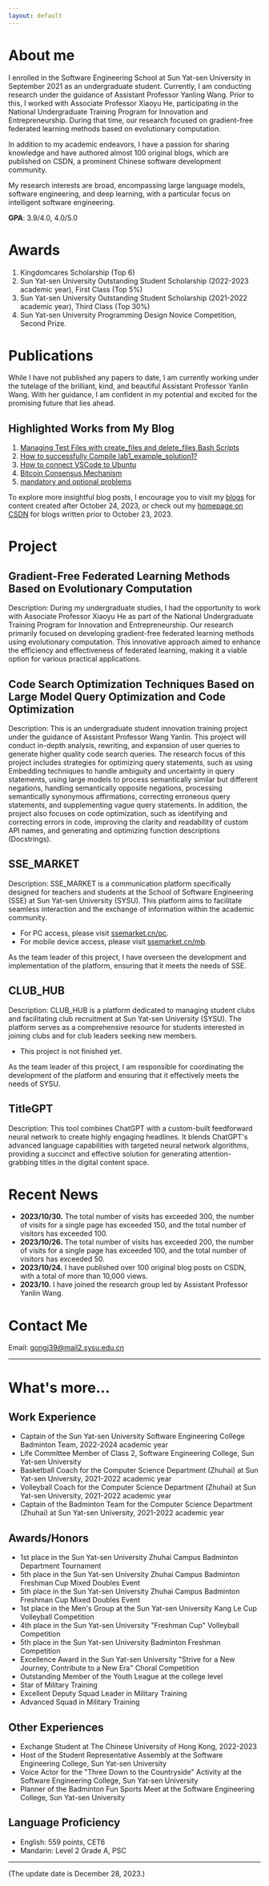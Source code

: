 ```yaml
---
layout: default
---
```

# About me

I enrolled in the Software Engineering School at Sun Yat-sen University in September 2021 as an undergraduate student. Currently, I am conducting research under the guidance of Assistant Professor Yanling Wang. Prior to this, I worked with Associate Professor Xiaoyu He, participating in the National Undergraduate Training Program for Innovation and Entrepreneurship. During that time, our research focused on gradient-free federated learning methods based on evolutionary computation.

In addition to my academic endeavors, I have a passion for sharing knowledge and have authored almost 100 original blogs, which are published on CSDN, a prominent Chinese software development community.

My research interests are broad, encompassing large language models, software engineering, and deep learning, with a particular focus on intelligent software engineering.

**GPA**: 3.9/4.0, 4.0/5.0

# Awards

1. Kingdomcares Scholarship (Top 6)
2. Sun Yat-sen University Outstanding Student Scholarship (2022-2023 academic year), First Class (Top 5%)
3. Sun Yat-sen University Outstanding Student Scholarship (2021-2022 academic year), Third Class (Top 30%)
4. Sun Yat-sen University Programming Design Novice Competition, Second Prize.


# Publications

While I have not published any papers to date, I am currently working under the tutelage of the brilliant, kind, and beautiful Assistant Professor Yanlin Wang. With her guidance, I am confident in my potential and excited for the promising future that lies ahead.

## Highlighted Works from My Blog

1. [Managing Test Files with create_files and delete_files Bash Scripts](https://blog.csdn.net/weixin_64123373/article/details/133934518?spm=1001.2014.3001.5502)
2. [How to successfully Compile lab1_example_solution1?](https://blog.csdn.net/weixin_64123373/article/details/133379846?spm=1001.2014.3001.5502)
3. [How to connect VSCode to Ubuntu](https://blog.csdn.net/weixin_64123373/article/details/133928744?spm=1001.2014.3001.5502)
4. [Bitcoin Consensus Mechanism](https://blog.csdn.net/weixin_64123373/article/details/133278783?spm=1001.2014.3001.5502)
5. [mandatory and optional problems](https://blog.csdn.net/weixin_64123373/article/details/133323762?spm=1001.2014.3001.5502)

To explore more insightful blog posts, I encourage you to visit my [blogs](https://mikingg.github.io/blog/) for content created after October 24, 2023, or check out my [homepage on CSDN](https://blog.csdn.net/weixin_64123373?type=blog) for blogs written prior to October 23, 2023.

# Project

## Gradient-Free Federated Learning Methods Based on Evolutionary Computation

Description: During my undergraduate studies, I had the opportunity to work with Associate Professor Xiaoyu He as part of the National Undergraduate Training Program for Innovation and Entrepreneurship. Our research primarily focused on developing gradient-free federated learning methods using evolutionary computation. This innovative approach aimed to enhance the efficiency and effectiveness of federated learning, making it a viable option for various practical applications.

## Code Search Optimization Techniques Based on Large Model Query Optimization and Code Optimization

Description: This is an undergraduate student innovation training project under the guidance of Assistant Professor Wang Yanlin. This project will conduct in-depth analysis, rewriting, and expansion of user queries to generate higher quality code search queries. The research focus of this project includes strategies for optimizing query statements, such as using Embedding techniques to handle ambiguity and uncertainty in query statements, using large models to process semantically similar but different negations, handling semantically opposite negations, processing semantically synonymous affirmations, correcting erroneous query statements, and supplementing vague query statements. In addition, the project also focuses on code optimization, such as identifying and correcting errors in code, improving the clarity and readability of custom API names, and generating and optimizing function descriptions (Docstrings).

## SSE_MARKET

Description: SSE_MARKET is a communication platform specifically designed for teachers and students at the School of Software Engineering (SSE) at Sun Yat-sen University (SYSU). This platform aims to facilitate seamless interaction and the exchange of information within the academic community.

- For PC access, please visit [ssemarket.cn/pc](http://ssemarket.cn/pc).
- For mobile device access, please visit [ssemarket.cn/mb](http://ssemarket.cn/mb).

As the team leader of this project, I have overseen the development and implementation of the platform, ensuring that it meets the needs of SSE.

## CLUB_HUB

Description: CLUB_HUB is a platform dedicated to managing student clubs and facilitating club recruitment at Sun Yat-sen University (SYSU). The platform serves as a comprehensive resource for students interested in joining clubs and for club leaders seeking new members.

- This project is not finished yet.

As the team leader of this project, I am responsible for coordinating the development of the platform and ensuring that it effectively meets the needs of SYSU.

## TitleGPT

Description: This tool combines ChatGPT with a custom-built feedforward neural network to create highly engaging headlines. It blends ChatGPT's advanced language capabilities with targeted neural network algorithms, providing a succinct and effective solution for generating attention-grabbing titles in the digital content space.

# Recent News
- **2023/10/30.** The total number of visits has exceeded 300, the number of visits for a single page has exceeded 150, and the total number of visitors has exceeded 100.
- **2023/10/26.** The total number of visits has exceeded 200, the number of visits for a single page has exceeded 100, and the total number of visitors has exceeded 50.
- **2023/10/24.** I have published over 100 original blog posts on CSDN, with a total of more than 10,000 views.
- **2023/10.** I have joined the research group led by Assistant Professor Yanlin Wang.

# Contact Me

Email: gongj39@mail2.sysu.edu.cn

--------

# What's more...

## Work Experience

- Captain of the Sun Yat-sen University Software Engineering College Badminton Team, 2022-2024 academic year
- Life Committee Member of Class 2, Software Engineering College, Sun Yat-sen University
- Basketball Coach for the Computer Science Department (Zhuhai) at Sun Yat-sen University, 2021-2022 academic year
- Volleyball Coach for the Computer Science Department (Zhuhai) at Sun Yat-sen University, 2021-2022 academic year
- Captain of the Badminton Team for the Computer Science Department (Zhuhai) at Sun Yat-sen University, 2021-2022 academic year

## Awards/Honors

- 1st place in the Sun Yat-sen University Zhuhai Campus Badminton Department Tournament
- 5th place in the Sun Yat-sen University Zhuhai Campus Badminton Freshman Cup Mixed Doubles Event
- 5th place in the Sun Yat-sen University Zhuhai Campus Badminton Freshman Cup Mixed Doubles Event
- 1st place in the Men's Group at the Sun Yat-sen University Kang Le Cup Volleyball Competition
- 4th place in the Sun Yat-sen University "Freshman Cup" Volleyball Competition
- 5th place in the Sun Yat-sen University Badminton Freshman Competition
- Excellence Award in the Sun Yat-sen University "Strive for a New Journey, Contribute to a New Era" Choral Competition
- Outstanding Member of the Youth League at the college level
- Star of Military Training
- Excellent Deputy Squad Leader in Military Training
- Advanced Squad in Military Training

## Other Experiences

- Exchange Student at The Chinese University of Hong Kong, 2022-2023
- Host of the Student Representative Assembly at the Software Engineering College, Sun Yat-sen University
- Voice Actor for the "Three Down to the Countryside" Activity at the Software Engineering College, Sun Yat-sen University
- Planner of the Badminton Fun Sports Meet at the Software Engineering College, Sun Yat-sen University

## Language Proficiency
- English: 559 points, CET6
- Mandarin: Level 2 Grade A, PSC

- -----
(The update date is December 28, 2023.)
